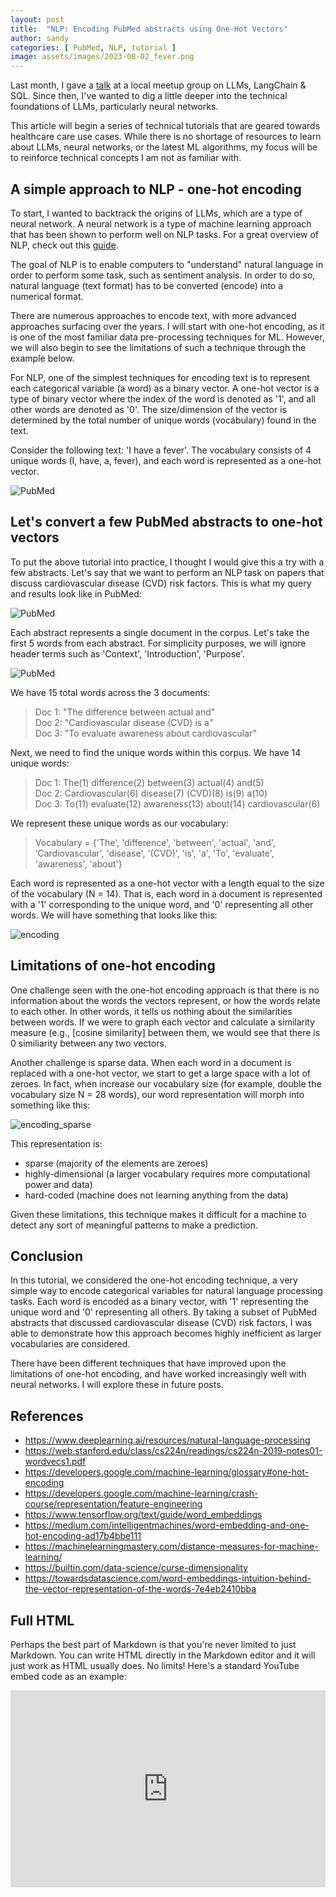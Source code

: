 ```yaml
---
layout: post
title:  "NLP: Encoding PubMed abstracts using One-Hot Vectors"
author: sandy
categories: [ PubMed, NLP, tutorial ]
image: assets/images/2023-08-02_fever.png
---
```


Last month, I gave a [talk](https://www.meetup.com/new-jersey-sql-data-platform-user-group/events/294231326/) at a local meetup group 
on LLMs, LangChain & SQL.  Since then, I've wanted to dig a little deeper into the technical foundations of LLMs, particularly neural networks.

This article will begin a series of technical tutorials that are geared towards healthcare care use cases.  While there is no shortage of resources to learn about LLMs, neural networks, or the latest ML algorithms, my focus will be to reinforce technical concepts I am not as familiar with.


## A simple approach to NLP - one-hot encoding

To start, I wanted to backtrack the origins of LLMs, which are a type of neural network.  A neural network is a type of machine learning approach that has been shown to perform well on NLP tasks.  For a great overview of NLP, check out this [guide](https://www.deeplearning.ai/resources/natural-language-processing).

The goal of NLP is to enable computers to "understand" natural language in order to perform some task, such as sentiment analysis.  In order to do so, natural language (text format) has to be converted (encode) into a numerical format.

There are numerous approaches to encode text, with more advanced approaches surfacing over the years.  I will start with one-hot encoding, as it is one of the most familiar data pre-processing techniques for ML.  However, we will also begin to see the limitations of such a technique through the example below. 

For NLP, one of the simplest techniques for encoding text is to represent each categorical variable (a word) as a binary vector.  A one-hot vector is a type of binary vector where the index of the word is denoted as '1', and all other words are denoted as '0'.  The size/dimension of the vector is determined by the total number of unique words (vocabulary) found in the text.

Consider the following text: 'I have a fever'.  The vocabulary consists of 4 unique words (I, have, a, fever), and each word is represented as a one-hot vector.

![PubMed](/assets/images/2023-08-02_fever.png)


## Let's convert a few PubMed abstracts to one-hot vectors

To put the above tutorial into practice, I thought I would give this a try with a few abstracts.  Let's say that we want to perform an NLP task on papers that discuss cardiovascular disease (CVD) risk factors.  This is what my query and results look like in PubMed:

![PubMed](/assets/images/2023-07-28_PubMed.png)

Each abstract represents a single document in the corpus.  Let's take the first 5 words from each abstract.  For simplicity purposes, we will ignore header terms such as 'Context', 'Introduction', 'Purpose'.

![PubMed](/assets/images/2023-08-02_PubMed_2.png)

We have 15 total words across the 3 documents:

>Doc 1: "The difference between actual and"  
Doc 2: "Cardiovascular disease (CVD) is a"  
Doc 3: "To evaluate awareness about cardiovascular"   

Next, we need to find the unique words within this corpus.  We have 14 unique words:

>Doc 1: The(1) difference(2) between(3) actual(4) and(5)  
Doc 2: Cardiovascular(6) disease(7) (CVD)(8) is(9) a(10)  
Doc 3: To(11) evaluate(12) awareness(13) about(14) cardiovascular(6)  

We represent these unique words as our vocabulary:
    
>Vocabulary = {'The', 'difference', 'between', 'actual', 'and', ‘Cardiovascular', 'disease', '(CVD)', 'is', 'a', 'To', 'evaluate', 'awareness', 'about'}

Each word is represented as a one-hot vector with a length equal to the size of the vocabulary (N = 14).  That is, each word in a document is represented with a '1' corresponding to the unique word, and '0' representing all other words.  We will have something that looks like this:

![encoding](/assets/images/2023-08-02_encoding.png)

## Limitations of one-hot encoding

One challenge seen with the one-hot encoding approach is that there is no information about the words the vectors represent, or how the words relate to each other. In other words, it tells us nothing about the similarities between words.  If we were to graph each vector and calculate a similarity measure (e.g., [cosine similarity] between them, we would see that there is 0 similiarity between any two vectors.  


Another challenge is sparse data.  When each word in a document is replaced with a one-hot vector, we start to get a large space with a lot of zeroes.  In fact, when increase our vocabulary size (for example, double the vocabulary size N = 28 words), our word representation will morph into something like this:

![encoding_sparse](/assets/images/2023-08-02_encoding_sparse.png)


This representation is:
- sparse (majority of the elements are zeroes)
- highly-dimensional (a larger vocabulary requires more computational power and data)
- hard-coded (machine does not learning anything from the data)
  
Given these limitations, this technique makes it difficult for a machine to detect any sort of meaningful patterns to make a prediction.


## Conclusion

In this tutorial, we considered the one-hot encoding technique, a very simple way to encode categorical variables for natural language processing tasks.  Each word is encoded as a binary vector, with '1' representing the unique word and '0' representing all others.  By taking a subset of PubMed abstracts that discussed cardiovascular disease (CVD) risk factors, I was able to demonstrate how this approach becomes highly inefficient as larger vocabularies are considered.

There have been different techniques that have improved upon the limitations of one-hot encoding, and have worked increasingly well with neural networks.  I will explore these in future posts.


## References
+ <https://www.deeplearning.ai/resources/natural-language-processing>
+ <https://web.stanford.edu/class/cs224n/readings/cs224n-2019-notes01-wordvecs1.pdf>
+ <https://developers.google.com/machine-learning/glossary#one-hot-encoding>
+ <https://developers.google.com/machine-learning/crash-course/representation/feature-engineering>
+ <https://www.tensorflow.org/text/guide/word_embeddings>
+ <https://medium.com/intelligentmachines/word-embedding-and-one-hot-encoding-ad17b4bbe111>
+ <https://machinelearningmastery.com/distance-measures-for-machine-learning/>
+ <https://builtin.com/data-science/curse-dimensionality>
+ <https://towardsdatascience.com/word-embeddings-intuition-behind-the-vector-representation-of-the-words-7e4eb2410bba>


## Full HTML

Perhaps the best part of Markdown is that you're never limited to just Markdown. You can write HTML directly in the Markdown editor and it will just work as HTML usually does. No limits! Here's a standard YouTube embed code as an example:

<p><iframe style="width:100%;" height="315" src="https://www.youtube.com/embed/Cniqsc9QfDo?rel=0&amp;showinfo=0" frameborder="0" allowfullscreen></iframe></p>

